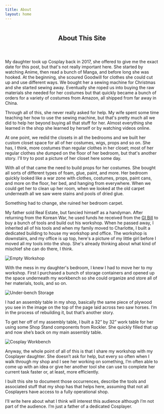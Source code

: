 ```yaml
---
title: About
layout: home
---
```


<section id="banner">
  <div class="content">
  <span class="image object">
      <img src="/images/workshop01.jpg" alt="" />
    </span>    
    <header>
      <h1>About This Site</h1>      
    </header>
    
  </div>
</section>

My daughter took up Cosplay back in 2017, she offered to give me the exact date for this post, but that's not really important here. She started by watching Anime, then read a bunch of Manga, and before long she was hooked. At the beginning, she scoured Goodwill for clothes she could cut up and use different ways. We bought her a sewing machine for Christmas and she started sewing away. Eventually she roped us into buying the raw materials she needed for her costumes but that quickly became a bunch of orders for a variety of costumes from Amazon, all shipped from far away in China.

Through all of this, she never really asked for help. My wife spent some time teaching her how to use the sewing machine, but that's pretty much all we did to help her beyond buying all that stuff for her. Almost everything she learned in the shop she learned by herself or by watching videos online.

At one point, we redid the closets in all the bedrooms and we built her custom closet space for all of her costumes, wigs, props and so on. She has, I think, more costumes than regular clothes in her closet; most of her regular clothes she dumped on the floor of her bedroom, but that's another story. I'll try to post a picture of her closet here some day.

With all of that came the need to build props for her costumes. She bought all sorts of different types of foam, glue, paint, and more. Her bedroom quickly looked like a war zone with clothes, costumes, props, paint cans, and more on the floor, her bed, and hanging from everywhere. When we could get her to clean up her room, when we looked at the old carpet underneath all we saw were stains and pools of dried glue.

Something had to change, she ruined her bedroom carpet.
    
My father sold Real Estate, but fancied himself as a handyman. After returning from the Korean War, he used funds he received from the <a href="https://en.wikipedia.org/wiki/G.I._Bill" target="_blank">GI Bill</a> to buy a bunch of  tools and build out his workshop. When he passed away, I inherited all of his tools and when my family moved to Charlotte, I built a dedicated building to house my workshop and office. The workshop is downstairs, and my office is up top, here's a picture of my little girl before I moved all my tools into the shop. She's already thinking about what kind of mischief she can do there, I think.

![Empty Workshop](/images/new-garage.jpeg)

With the mess in my daughter's bedroom, I knew I had to move her to my workshop. First I purchased a bunch of storage containers and opened up the space underneath my workbench so she could organize and store all of her materials, tools, and so on.

![Under-bench Storage](/images/under-bench.jpg)

I had an assembly table in my shop, basically the same piece of plywood you see in the image on the top of the page laid across two saw horses. I’m in the process of rebuilding it, but that’s another story. 

To get her off of my assembly table, I built a 32” by 32” work table for her using some Shop Stand components from Rockler. She quickly filled that up and now she’s back on my main assembly table.

![Cosplay Workbench](/images/cosplay-workbench.jpg)

Anyway, the whole point of all of this is that I share my workshop with my Cosplayer daughter. She doesn’t ask for help, but every so often when I walk through my shop and I see her working on something, I’m often able to come up with an idea or give her another tool she can use to complete her current task faster or, at least, more efficiently.

I built this site to document those occurrences, describe the tools and associated stuff that my shop has that helps here, assuming that not all Cosplayers have access to a fully operational shop. 

I’ll write here about what I think will interest this audience although I’m not part of the audience. I’m just a father of a dedicated Cosplayer. 
